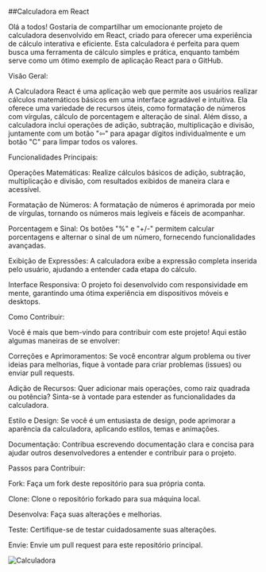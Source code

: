 ##Calculadora em React


Olá a todos! Gostaria de compartilhar um emocionante projeto de calculadora desenvolvido em React, criado para oferecer uma experiência de cálculo interativa e eficiente. Esta calculadora é perfeita para quem busca uma ferramenta de cálculo simples e prática, enquanto também serve como um ótimo exemplo de aplicação React para o GitHub.

Visão Geral:

A Calculadora React é uma aplicação web que permite aos usuários realizar cálculos matemáticos básicos em uma interface agradável e intuitiva. Ela oferece uma variedade de recursos úteis, como formatação de números com vírgulas, cálculo de porcentagem e alteração de sinal. Além disso, a calculadora inclui operações de adição, subtração, multiplicação e divisão, juntamente com um botão "⇦" para apagar dígitos individualmente e um botão "C" para limpar todos os valores.

Funcionalidades Principais:

Operações Matemáticas: Realize cálculos básicos de adição, subtração, multiplicação e divisão, com resultados exibidos de maneira clara e acessível.

Formatação de Números: A formatação de números é aprimorada por meio de vírgulas, tornando os números mais legíveis e fáceis de acompanhar.

Porcentagem e Sinal: Os botões "%" e "+/-" permitem calcular porcentagens e alternar o sinal de um número, fornecendo funcionalidades avançadas.

Exibição de Expressões: A calculadora exibe a expressão completa inserida pelo usuário, ajudando a entender cada etapa do cálculo.

Interface Responsiva: O projeto foi desenvolvido com responsividade em mente, garantindo uma ótima experiência em dispositivos móveis e desktops.

Como Contribuir:

Você é mais que bem-vindo para contribuir com este projeto! Aqui estão algumas maneiras de se envolver:

Correções e Aprimoramentos: Se você encontrar algum problema ou tiver ideias para melhorias, fique à vontade para criar problemas (issues) ou enviar pull requests.

Adição de Recursos: Quer adicionar mais operações, como raiz quadrada ou potência? Sinta-se à vontade para estender as funcionalidades da calculadora.

Estilo e Design: Se você é um entusiasta de design, pode aprimorar a aparência da calculadora, aplicando estilos, temas e animações.

Documentação: Contribua escrevendo documentação clara e concisa para ajudar outros desenvolvedores a entender e contribuir para o projeto.

Passos para Contribuir:

Fork: Faça um fork deste repositório para sua própria conta.

Clone: Clone o repositório forkado para sua máquina local.

Desenvolva: Faça suas alterações e melhorias.

Teste: Certifique-se de testar cuidadosamente suas alterações.

Envie: Envie um pull request para este repositório principal.

![Calculadora](https://github.com/Gabsm02/project-calculator/assets/129795081/d81519eb-3179-4bd8-a4b6-ca4e9e238419)

